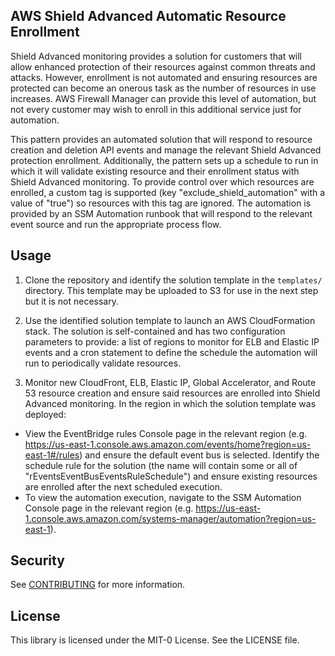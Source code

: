 ## AWS Shield Advanced Automatic Resource Enrollment

Shield Advanced monitoring provides a solution for customers that will allow enhanced protection of their resources against common threats and attacks.  However, enrollment is not automated and ensuring resources are protected can become an onerous task as the number of resources in use increases.  AWS Firewall Manager can provide this level of automation, but not every customer may wish to enroll in this additional service just for automation.

This pattern provides an automated solution that will respond to resource creation and deletion API events and manage the relevant Shield Advanced protection enrollment.  Additionally, the pattern sets up a schedule to run in which it will validate existing resource and their enrollment status with Shield Advanced monitoring.  To provide control over which resources are enrolled, a custom tag is supported (key "exclude_shield_automation" with a value of "true") so resources with this tag are ignored.  The automation is provided by an SSM Automation runbook that will respond to the relevant event source and run the appropriate process flow.

## Usage

1. Clone the repository and identify the solution template in the `templates/` directory.  This template may be uploaded to S3 for use in the next step but it is not necessary.

2. Use the identified solution template to launch an AWS CloudFormation stack.  The solution is self-contained and has two configuration parameters to provide: a list of regions to monitor for ELB and Elastic IP events and a cron statement to define the schedule the automation will run to periodically validate resources.

3. Monitor new CloudFront, ELB, Elastic IP, Global Accelerator, and Route 53 resource creation and ensure said resources are enrolled into Shield Advanced monitoring.  In the region in which the solution template was deployed:
 * View the EventBridge rules Console page in the relevant region (e.g. https://us-east-1.console.aws.amazon.com/events/home?region=us-east-1#/rules) and ensure the default event bus is selected.  Identify the schedule rule for the solution (the name will contain some or all of "rEventsEventBusEventsRuleSchedule") and ensure existing resources are enrolled after the next scheduled execution.
 * To view the automation execution, navigate to the SSM Automation Console page in the relevant region (e.g. https://us-east-1.console.aws.amazon.com/systems-manager/automation?region=us-east-1).

## Security

See [CONTRIBUTING](CONTRIBUTING.md#security-issue-notifications) for more information.

## License

This library is licensed under the MIT-0 License. See the LICENSE file.

